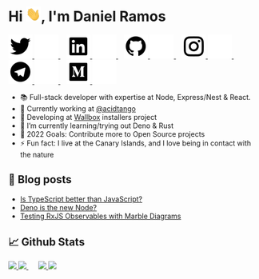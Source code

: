 <h1>Hi <img src="./assets/wave.gif" width="30px">, I'm Daniel Ramos</h1>

<p>
    <a href="https://twitter.com/DanielRamosAcos#gh-light-mode-only">
        <img src="./assets/light-mode/twitter.svg" />
    </a>
    <a href="https://twitter.com/DanielRamosAcos#gh-dark-mode-only">
        <img src="./assets/dark-mode/twitter.svg" />
    </a>
    &nbsp;&nbsp;
    <a href="https://www.linkedin.com/in/danielramosacosta#gh-light-mode-only">
        <img src="./assets/light-mode/linkedin.svg" />
    </a>
    <a href="https://www.linkedin.com/in/danielramosacosta#gh-dark-mode-only">
        <img src="./assets/dark-mode/linkedin.svg" />
    </a>
    &nbsp;&nbsp;
    <a href="https://github.com/DanielRamosAcosta#gh-light-mode-only">
        <img src="./assets/light-mode/github.svg" />
    </a>
    <a href="https://github.com/DanielRamosAcosta#gh-dark-mode-only">
        <img src="./assets/dark-mode/github.svg" />
    </a>
    &nbsp;&nbsp;
    <a href="https://www.instagram.com/danielramosacosta#gh-light-mode-only">
        <img src="./assets/light-mode/instagram.svg" />
    </a>
    <a href="https://www.instagram.com/danielramosacosta#gh-dark-mode-only">
        <img src="./assets/dark-mode/instagram.svg" />
    </a>
    &nbsp;&nbsp;
    <a href="https://t.me/danielramos1#gh-light-mode-only">
        <img src="./assets/light-mode/telegram.svg" />
    </a>
    <a href="https://t.me/danielramos1#gh-dark-mode-only">
        <img src="./assets/dark-mode/telegram.svg" />
    </a>
    &nbsp;&nbsp;
    <a href="https://medium.com/@danielramosacosta#gh-light-mode-only">
        <img src="./assets/light-mode/medium.svg" />
    </a>
    <a href="https://medium.com/@danielramosacosta#gh-dark-mode-only">
        <img src="./assets/dark-mode/medium.svg" />
    </a>
</p>

- 📚 Full-stack developer with expertise at Node, Express/Nest & React.
- 💼 Currently working at [@acidtango](https://github.com/acidtango)
- 🔭 Developing at [Wallbox](https://wallbox.com) installers project
- 🌱 I’m currently learning/trying out Deno & Rust
- 🥅 2022 Goals: Contribute more to Open Source projects
- ⚡ Fun fact: I live at the Canary Islands, and I love being in contact with the nature

## 📝 Blog posts

- [Is TypeScript better than JavaScript?](https://acidtango.com/thelemoncrunch/is-typescript-better-than-javascript)
- [Deno is the new Node?](https://medium.com/lean-mind/deno-node-js-killer-718c8969770b)
- [Testing RxJS Observables with Marble Diagrams](https://medium.com/lean-mind/testing-rxjs-observables-with-marble-diagrams-c2e45820c5cb)

## 📈 Github Stats

<p float="left">
    <a href="https://github.com/DanielRamosAcosta#gh-light-mode-only">
        <img src="https://github-readme-stats.vercel.app/api?username=danielramosacosta&count_private=true&show_icons=true" height="160px" />
    </a>
    <a href="https://github.com/DanielRamosAcosta#gh-dark-mode-only">
        <img src="https://github-readme-stats.vercel.app/api?username=danielramosacosta&count_private=true&show_icons=true&theme=dark" height="160px" />
    </a>
    &nbsp;&nbsp;&nbsp;&nbsp;
    <a href="https://github.com/DanielRamosAcosta#gh-light-mode-only">
        <img src="https://github-readme-stats.vercel.app/api/top-langs/?username=danielramosacosta&layout=compact" height="130px" />
    </a>
    <a href="https://github.com/DanielRamosAcosta#gh-dark-mode-only">
        <img src="https://github-readme-stats.vercel.app/api/top-langs/?username=danielramosacosta&layout=compact&theme=dark" height="128px" />
    </a>
</p>

